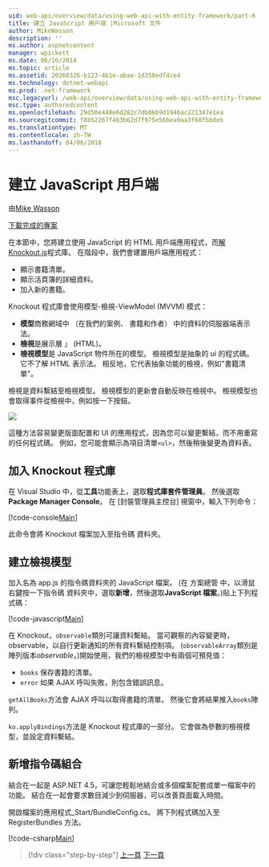 ```yaml
---
uid: web-api/overview/data/using-web-api-with-entity-framework/part-6
title: 建立 JavaScript 用戶端 |Microsoft 文件
author: MikeWasson
description: ''
ms.author: aspnetcontent
manager: wpickett
ms.date: 06/16/2014
ms.topic: article
ms.assetid: 20360326-b123-4b1e-abae-1d350edf4ce4
ms.technology: dotnet-webapi
ms.prod: .net-framework
msc.legacyurl: /web-api/overview/data/using-web-api-with-entity-framework/part-6
msc.type: authoredcontent
ms.openlocfilehash: 29d50e448e6d282c7db06b9d1946ac221347e1ea
ms.sourcegitcommit: f8852267f463b62d7f975e56bea9aa3f68fbbdeb
ms.translationtype: MT
ms.contentlocale: zh-TW
ms.lasthandoff: 04/06/2018
---
```

<a name="create-the-javascript-client"></a>建立 JavaScript 用戶端
====================
由[Mike Wasson](https://github.com/MikeWasson)

[下載完成的專案](https://github.com/MikeWasson/BookService)

在本節中，您將建立使用 JavaScript 的 HTML 用戶端應用程式，而[解 Knockout.js](http://knockoutjs.com/)程式庫。 在階段中，我們會建置用戶端應用程式：

- 顯示書籍清單。
- 顯示活頁簿的詳細資料。
- 加入新的書籍。

Knockout 程式庫會使用模型-檢視-ViewModel (MVVM) 模式：

- **模型**商務網域中 （在我們的案例、 書籍和作者） 中的資料的伺服器端表示法。
- **檢視**是展示層 」 (HTML)。
- **檢視模型**是 JavaScript 物件所在的模型。 檢視模型是抽象的 ui 的程式碼。 它不了解 HTML 表示法。 相反地，它代表抽象功能的檢視，例如&quot;書籍清單&quot;。

檢視是資料繫結至檢視模型。 檢視模型的更新會自動反映在檢視中。 檢視模型也會取得事件從檢視中，例如按一下按鈕。

![](part-6/_static/image1.png)

這種方法容易變更版面配置和 UI 的應用程式，因為您可以變更繫結，而不用重寫的任何程式碼。 例如，您可能會顯示為項目清單`<ul>`，然後稍後變更為資料表。

## <a name="add-the-knockout-library"></a>加入 Knockout 程式庫

在 Visual Studio 中，從**工具**功能表上，選取**程式庫套件管理員**。 然後選取**Package Manager Console**。 在 [封裝管理員主控台] 視窗中，輸入下列命令：

[!code-console[Main](part-6/samples/sample1.cmd)]

此命令會將 Knockout 檔案加入至指令碼 資料夾。

## <a name="create-the-view-model"></a>建立檢視模型

加入名為 app.js 的指令碼資料夾的 JavaScript 檔案。 (在 方案總管 中，以滑鼠右鍵按一下指令碼 資料夾中，選取**新增**，然後選取**JavaScript 檔案**。)貼上下列程式碼：

[!code-javascript[Main](part-6/samples/sample2.js)]

在 Knockout，`observable`類別可讓資料繫結。 當可觀察的內容變更時，observable，以自行更新通知的所有資料繫結控制項。 (`observableArray`類別是陣列版本*observable*。)開始使用，我們的檢視模型中有兩個可預見值：

- `books` 保存書籍的清單。
- `error` 如果 AJAX 呼叫失敗，則包含錯誤訊息。

`getAllBooks`方法會 AJAX 呼叫以取得書籍的清單。 然後它會將結果推入`books`陣列。

`ko.applyBindings`方法是 Knockout 程式庫的一部分。 它會做為參數的檢視模型，並設定資料繫結。

## <a name="add-a-script-bundle"></a>新增指令碼組合

結合在一起是 ASP.NET 4.5，可讓您輕鬆地結合或多個檔案配套成單一檔案中的功能。 結合在一起會要求數目減少到伺服器，可以改善頁面載入時間。

開啟檔案的應用程式\_Start/BundleConfig.cs。 將下列程式碼加入至 RegisterBundles 方法。

[!code-csharp[Main](part-6/samples/sample3.cs)]

> [!div class="step-by-step"]
> [上一頁](part-5.md)
> [下一頁](part-7.md)
